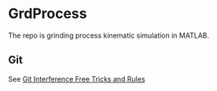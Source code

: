 # GrdProcess

The repo is grinding process kinematic simulation in MATLAB.

## Git 

See [Git Interference Free Tricks and Rules](https://anthonydave.top/Git/Git%E5%8D%8F%E4%BD%9C%E6%8C%87%E4%BB%A4%E4%B8%8E%E8%A7%84%E5%88%99/#They-haven%E2%80%99t-changed-your-new-files-or-the-changed-parts-are-different)